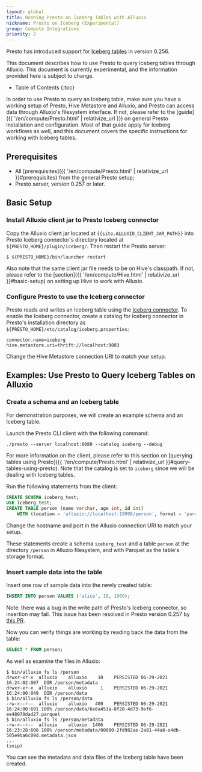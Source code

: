 ```yaml
---
layout: global
title: Running Presto on Iceberg Tables with Alluxio
nickname: Presto on Iceberg (Experimental)
group: Compute Integrations
priority: 2
---
```


Presto has introduced support for [Iceberg tables](https://iceberg.apache.org/) in version 0.256.

This document describes how to use Presto to query Iceberg tables through Alluxio.
This document is currently experimental, and the information provided here is subject to change.

* Table of Contents
{:toc}

In order to use Presto to query an Iceberg table, make sure you have a working setup of Presto, 
Hive Metastore and Alluxio, and Presto can access data through Alluxio's filesystem interface.
If not, please refer to the 
[guide]({{ '/en/compute/Presto.html' | relativize_url }}) on general Presto installation 
and configuration. Most of that guide apply for Iceberg workflows as well, and this document 
covers the specific instructions for working with Iceberg tables.

## Prerequisites

* All [prerequisites]({{ '/en/compute/Presto.html' | relativize_url }}#prerequisites) 
  from the general Presto setup;
* Presto server, version 0.257 or later.

## Basic Setup

### Install Alluxio client jar to Presto Iceberg connector

Copy the Alluxio client jar located at `{{site.ALLUXIO_CLIENT_JAR_PATH}}` into Presto Iceberg 
connector's directory located at `${PRESTO_HOME}/plugin/iceberg/`. Then restart the Presto server:

```console
$ ${PRESTO_HOME}/bin/launcher restart
```

Also note that the same client jar file needs to be on Hive's classpath. 
If not, please refer to the [section]({{ '/en/compute/Hive.html' | relativize_url }}#basic-setup)
on setting up Hive to work with Alluxio.

### Configure Presto to use the Iceberg connector

Presto reads and writes an Iceberg table using the 
[Iceberg connector](https://prestodb.io/docs/current/connector/iceberg.html). To enable the Iceberg 
connector, create a catalog for Iceberg connector in Presto's installation directory as 
`${PRESTO_HOME}/etc/catalog/iceberg.properties`:

```properties
connector.name=iceberg
hive.metastore.uri=thrift://localhost:9083
```

Change the Hive Metastore connection URI to match your setup.

## Examples: Use Presto to Query Iceberg Tables on Alluxio

### Create a schema and an Iceberg table

For demonstration purposes, we will create an example schema and an Iceberg table.

Launch the Presto CLI client with the following command:

```console
./presto --server localhost:8080 --catalog iceberg --debug
```

For more information on the client, please refer to this section on
[querying tables using Presto]({{ '/en/compute/Presto.html' | relativize_url }}#query-tables-using-presto).
Note that the catalog is set to `iceberg` since we will be dealing with Iceberg tables.

Run the following statements from the client:

```sql
CREATE SCHEMA iceberg_test;
USE iceberg_test;
CREATE TABLE person (name varchar, age int, id int)
    WITH (location = 'alluxio://localhost:19998/person', format = 'parquet');
```

Change the hostname and port in the Alluxio connection URI to match your setup.

These statements create a schema `iceberg_test` and a table `person` at the directory 
`/person` in Alluxio filesystem, and with Parquet as the table's storage format.

### Insert sample data into the table

Insert one row of sample data into the newly created table:

```sql
INSERT INTO person VALUES ('alice', 18, 1000);
```

Note: there was a bug in the write path of Presto's Iceberg connector, so insertion may fail. 
This issue has been resolved in Presto version 0.257 by 
[this PR](https://github.com/prestodb/presto/pull/16275).

Now you can verify things are working by reading back the data from the table:

```sql
SELECT * FROM person;
```

As well as examine the files in Alluxio:

```console
$ bin/alluxio fs ls /person
drwxr-xr-x  alluxio    alluxio    10    PERSISTED 06-29-2021 16:24:02:007  DIR /person/metadata
drwxr-xr-x  alluxio    alluxio     1    PERSISTED 06-29-2021 16:24:00:049  DIR /person/data
$ bin/alluxio fs ls /person/data
-rw-r--r--  alluxio    alluxio   400    PERSISTED 06-29-2021 16:24:00:691 100% /person/data/6e6a451a-8f20-4d73-9ef6-ee48070dad27.parquet
$ bin/alluxio fs ls /person/metadata
-rw-r--r--  alluxio    alluxio  1406    PERSISTED 06-29-2021 16:23:28:608 100% /person/metadata/00000-2fd982ae-2a81-44a8-a4db-505e9ba6c09d.metadata.json
...
(snip)
```

You can see the metadata and data files of the Iceberg table have been created.
